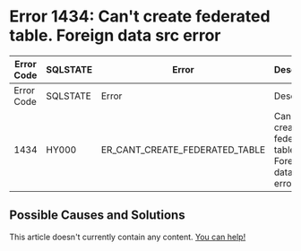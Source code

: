 
# Error 1434: Can't create federated table. Foreign data src error


| Error Code | SQLSTATE | Error | Description |
| --- | --- | --- | --- |
| Error Code | SQLSTATE | Error | Description |
| 1434 | HY000 | ER_CANT_CREATE_FEDERATED_TABLE | Can't create federated table. Foreign data src error: %s |




## Possible Causes and Solutions


This article doesn't currently contain any content. [You can help!](/en/writing-and-editing-knowledge-base-articles/)

